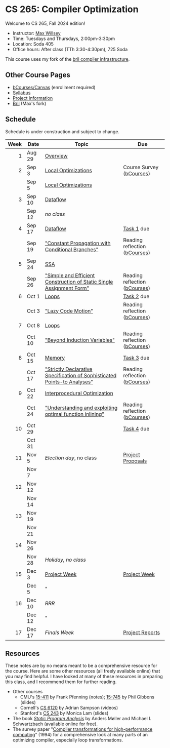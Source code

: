 # CS 265: Compiler Optimization

Welcome to CS 265, Fall 2024 edition!

- Instructor: [Max Willsey](https://mwillsey.com)
- Time: Tuesdays and Thursdays, 2:00pm-3:30pm 
- Location: Soda 405
- Office hours: After class (TTh 3:30-4:30pm), 725 Soda

This course uses my fork
 of the [bril compiler infrastructure](https://github.com/mwillsey/bril/).


## Other Course Pages

- [bCourses/Canvas](https://bcourses.berkeley.edu/courses/1538171) (enrollment required)
- [Syllabus](./syllabus.md)
- [Project Information](./project.md)
- [Bril](https://github.com/mwillsey/bril/) (Max's fork)

## Schedule 

Schedule is under construction and subject to change.

| Week | Date   | Topic                                                                                             | Due                                                 |
|-----:|--------|---------------------------------------------------------------------------------------------------|-----------------------------------------------------|
|    1 | Aug 29 | [Overview](lessons/00-overview.md)                                                                |                                                     |
|    2 | Sep 3  | [Local Optimizations](lessons/01-local-opt.md)                                                    | Course Survey ([bCourses][])                        |
|      | Sep 5  | [Local Optimizations](lessons/01-local-opt.md)                                                    |                                                     |
|    3 | Sep 10 | [Dataflow](lessons/02-dataflow.md)                                                                |                                                     |
|      | Sep 12 | _no class_                                                                                        |                                                     |
|    4 | Sep 17 | [Dataflow](lessons/02-dataflow.md)                                                                | [Task 1](lessons/01-local-opt.md#task) due          |
|      | Sep 19 | ["Constant Propagation with Conditional Branches"](./reading/sparse-conditional-constant-prop.md) | Reading reflection ([bCourses][])                   |
|    5 | Sep 24 | [SSA](lessons/03-ssa.md)                                                                          |                                                     |
|      | Sep 26 | ["Simple and Efficient Construction of Static Single Assignment Form"](./reading/braun-ssa.md)    | Reading reflection ([bCourses][])                   |
|    6 | Oct 1  | [Loops](lessons/04-loops.md)                                                                      | [Task 2](lessons/02-dataflow.md#task) due           |
|      | Oct 3  | ["Lazy Code Motion"](./reading/lazy-code-motion.md)                                               | Reading reflection ([bCourses][])                   |
|    7 | Oct 8  | [Loops](./lessons/04-loops.md#induction-variables)                                                |                                                     |
|      | Oct 10 | ["Beyond Induction Variables"](./reading/beyond-induction-variables.md)                           | Reading reflection ([bCourses][])                   |
|    8 | Oct 15 | [Memory](./lessons/05-memory.md)                                                                  | [Task 3](lessons/04-loops.md#task) due              |
|      | Oct 17 | ["Strictly Declarative Specification of Sophisticated Points-to Analyses"](./reading/doop.md)     | Reading reflection ([bCourses][])                   |
|    9 | Oct 22 | [Interprocedural Optimization](./lessons/06-interprocedural.md)                                   |                                                     |
|      | Oct 24 | ["Understanding and exploiting optimal function inlining"](./reading/optimal-inlining.md)         | Reading reflection ([bCourses][])                   |
|   10 | Oct 29 |                                                                                                   | [Task 4](lessons/05-memory.md#task) due             |
|      | Oct 31 |                                                                                                   |                                                     |
|   11 | Nov 5  | _Election day_, no class                                                                          | [Project Proposals](./project.md#project-proposals) |
|      | Nov 7  |                                                                                                   |                                                     |
|   12 | Nov 12 |                                                                                                   |                                                     |
|      | Nov 14 |                                                                                                   |                                                     |
|   13 | Nov 19 |                                                                                                   |                                                     |
|      | Nov 21 |                                                                                                   |                                                     |
|   14 | Nov 26 |                                                                                                   |                                                     |
|      | Nov 28 | _Holiday, no class_                                                                               |                                                     |
|   15 | Dec 3  | [Project Week](./project.md#project-week)                                                         | [Project Week](./project.md#project-week)           |
|      | Dec 5  | "                                                                                                 |                                                     |
|   16 | Dec 10 | _RRR_                                                                                             |                                                     |
|      | Dec 12 | "                                                                                                 |                                                     |
|   17 | Dec 17 | _Finals Week_                                                                                     | [Project Reports](./project.md#project-report)      |

## Resources

These notes are by no means meant to be a comprehensive resource for the course.
Here are some other resources
 (all freely available online)
 that you may find helpful.
I have looked at many of these resources in preparing this class,
 and I recommend them for further reading.

- Other courses
  - CMU's
     [15-411](https://www.cs.cmu.edu/~fp/courses/15411-f14/schedule.html) by Frank Pfenning (notes);
     [15-745](http://www.cs.cmu.edu/afs/cs/academic/class/15745-s19/www/syllabus.html) by Phil Gibbons (slides)
  - Cornell's [CS 6120](https://www.cs.cornell.edu/courses/cs6120/) 
    by Adrian Sampson (videos)
  - Stanford's [CS 243](https://suif.stanford.edu/~courses/cs243/)
    by Monica Lam (slides)
- The book _[Static Program Analysis](https://cs.au.dk/~amoeller/spa/)_  by Anders Møller and Michael I. Schwartzbach 
  (available online for free).
- The survey paper "[Compiler transformations for high-performance computing](https://dl.acm.org/doi/10.1145/197405.197406)" (1994)
  for a comprehensive look at many parts of an optimizing compiler, especially loop transformations.

[bCourses]: https://bcourses.berkeley.edu/courses/1538171